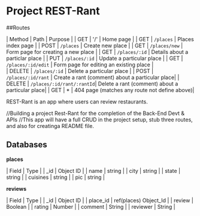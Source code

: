 # Project REST-Rant

##Routes

|   Method  |       Path                |          Purpose                                |
|   GET     |       '/'                 | Home page                                       |
|   GET     | `/places`                 | Places index page                               |
|   POST    | `/places`                 | Create new place                                |
|   GET     | `/places/new`             | Form page for creating a new place              |
|   GET     | `/places/:id`             | Details about a particlar place                 |
|   PUT     | `/places/:id`             | Update a particular place                       |
|   GET     | `/places/:id/edit`        | Form page for editing an existing place       |  
|   DELETE  | `/places/:id`             | Delete a particular place                       |
|   POST    | `/places/:id/rant`        | Create a rant (comment) about a particular place|
|   DELETE  | `/places/:id/rant/:rantId`| Delete a rant (comment) about a particular place|
|   GET     |   *                       | 404 page (matches any route not define above)|   


REST-Rant is an app where users can review restaurants.

//Building a project Rest-Rant for the completion of the Back-End Devt & APIs
//This app will have a full CRUD in the project setup, stub three routes, and also for creatinga README file.

## Databases

**places**

|   Field    |    Type      |
|   _id      | Object ID    |
|   name     | string       |
|   city     | string       |
|   state    | string       |
|   cuisines | string       |
|   pic      | string       |

**reviews**

|   Field        |    Type               |
|   _id          | Object ID             |
|   place_id     | ref(places) Object_Id |
|   review       | Boolean               |
|   rating       | Number                |
|   comment      | String                |
|   reviewer     | String                |
